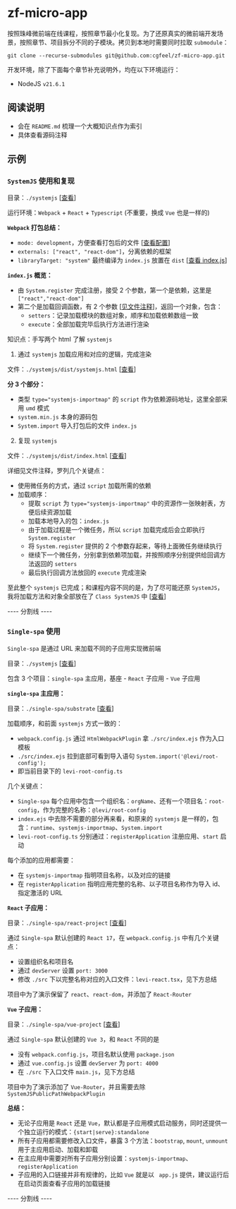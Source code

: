 # zf-micro-app

按照珠峰微前端在线课程，按照章节最小化复现。为了还原真实的微前端开发场景，按照章节、项目拆分不同的子模块。拷贝到本地时需要同时拉取 `submodule`：

```
git clone --recurse-submodules git@github.com:cgfeel/zf-micro-app.git
```

开发环境，除了下面每个章节补充说明外，均在以下环境运行：

- NodeJS `v21.6.1`

## 阅读说明

- 会在 `README.md` 梳理一个大概知识点作为索引
- 具体查看源码注释

## 示例

### `SystemJS` 使用和复现

目录：`./systemjs` [[查看](https://github.com/cgfeel/micro-systemjs)]

运行环境：`Webpack` + `React` + `Typescript` (不重要，换成 `Vue` 也是一样的)

**`Webpack` 打包总结：**

- `mode: development`，方便查看打包后的文件 [[查看配置](https://github.com/cgfeel/micro-systemjs/blob/main/webpack.config.js)]
- `externals: ["react", "react-dom"]`，分离依赖的框架
- `libraryTarget: "system"` 最终编译为 `index.js` 放置在 `dist` [[查看 index.js](https://github.com/cgfeel/micro-systemjs/blob/main/dist/index.js)]

**`index.js` 概览：**

- 由 `System.register` 完成注册，接受 2 个参数，第一个是依赖，这里是 `["react","react-dom"]`
- 第二个是加载回调函数，有 2 个参数 [[见文件注释](https://github.com/cgfeel/micro-systemjs/blob/main/dist/index.html)]，返回一个对象，包含：
  - `setters`：记录加载模块的数组对象，顺序和加载依赖数组一致
  - `execute`：全部加载完毕后执行方法进行渲染

知识点：手写两个 html 了解 `systemjs`

1. 通过 `systemjs` 加载应用和对应的逻辑，完成渲染

文件：`./systemjs/dist/systemjs.html` [[查看](https://github.com/cgfeel/micro-systemjs/blob/main/dist/systemjs.html)]

**分 3 个部分：**

- 类型 `type="systemjs-importmap"` 的 `script` 作为依赖源码地址，这里全部采用 `umd` 模式
- `system.min.js` 本身的源码包
- `System.import` 导入打包后的文件 `index.js`

2.  复现 `systemjs`

文件：`./systemjs/dist/index.html` [[查看](https://github.com/cgfeel/micro-systemjs/blob/main/dist/index.html)]

详细见文件注释，罗列几个关键点：

- 使用微任务的方式，通过 `script` 加载所需的依赖
- 加载顺序：
  - 提取 `script` 为 `type="systemjs-importmap"` 中的资源作一张映射表，方便后续资源加载
  - 加载本地导入的包：`index.js`
  - 由于加载过程是一个微任务，所以 `script` 加载完成后会立即执行 `System.register`
  - 将 `System.register` 提供的 2 个参数存起来，等待上面微任务继续执行
  - 继续下一个微任务，分别拿到依赖项加载，并按照顺序分别提供给回调方法返回的 `setters`
  - 最后执行回调方法放回的 `execute` 完成渲染

至此整个 `systemjs` 已完成；和课程内容不同的是，为了尽可能还原 `SystemJS`，我将加载方法和对象全部放在了 `Class SystemJS` 中 [[查看](https://github.com/cgfeel/micro-systemjs/blob/main/dist/index.html)]

---- 分割线 ----

### `Single-spa` 使用

`Single-spa` 是通过 URL 来加载不同的子应用实现微前端

目录：`./systemjs` [[查看](https://github.com/cgfeel/zf-micro-app/tree/main/single-spa)]

包含 3 个项目：`single-spa` 主应用，基座 - `React` 子应用 - `Vue` 子应用

**`single-spa` 主应用：**

目录：`./single-spa/substrate` [[查看](https://github.com/cgfeel/micro-single-app-substrate)]

加载顺序，和前面 `systemjs` 方式一致的：

- `webpack.config.js` 通过 `HtmlWebpackPlugin` 拿 `./src/index.ejs` 作为入口模板
- `./src/index.ejs` 拉到底部可看到导入语句 `System.import('@levi/root-config');`
- 即当前目录下的 `levi-root-config.ts`

几个关键点：

- `Single-spa` 每个应用中包含一个组织名：`orgName`、还有一个项目名：`root-config`，作为完整的名称：`@levi/root-config`
- `index.ejs` 中去除不需要的部分再来看，和原来的 `systemjs` 是一样的，包含：`runtime`、`systemjs-importmap`、`System.import`
- `levi-root-config.ts` 分别通过：`registerApplication` 注册应用、`start` 启动

每个添加的应用都需要：

- 在 `systemjs-importmap` 指明项目名称，以及对应的链接
- 在 `registerApplication` 指明应用完整的名称、以子项目名称作为导入 id、指定激活的 URL

**`React` 子应用：**

目录：`./single-spa/react-project` [[查看](https://github.com/cgfeel/micro-single-app-react)]

通过 `Single-spa` 默认创建的 `React 17`，在 `webpack.config.js` 中有几个关键点：

- 设置组织名和项目名
- 通过 `devServer` 设置 `port: 3000`
- 修改 `./src` 下以完整名称对应的入口文件：`levi-react.tsx`，见下方总结

项目中为了演示保留了 `react`、`react-dom`，并添加了 `React-Router`

**`Vue` 子应用：**

目录：`./single-spa/vue-project` [[查看](https://github.com/cgfeel/micro-single-app-vue)]

通过 `Single-spa` 默认创建的 `Vue 3`，和 `React` 不同的是

- 没有 `webpack.config.js`，项目名默认使用 `package.json`
- 通过 `vue.config.js` 设置 `devServer` 为 `port: 4000`
- 在 `./src` 下入口文件 `main.js`，见下方总结

项目中为了演示添加了 `Vue-Router`，并且需要去除 `SystemJSPublicPathWebpackPlugin`

**总结：**

- 无论子应用是 `React` 还是 `Vue`，默认都是子应用模式启动服务，同时还提供一个独立运行的模式：`{start|serve}:standalone`
- 所有子应用都需要修改入口文件，暴露 3 个方法：`bootstrap`, `mount`, `unmount` 用于主应用启动、加载和卸载
- 在主应用中需要对所有子应用分别设置：`systemjs-importmap`、`registerApplication`
- 子应用的入口链接并非有规律的，比如 `Vue` 就是以 ` app.js` 提供，建议运行后在启动页面查看子应用的加载链接

---- 分割线 ----

